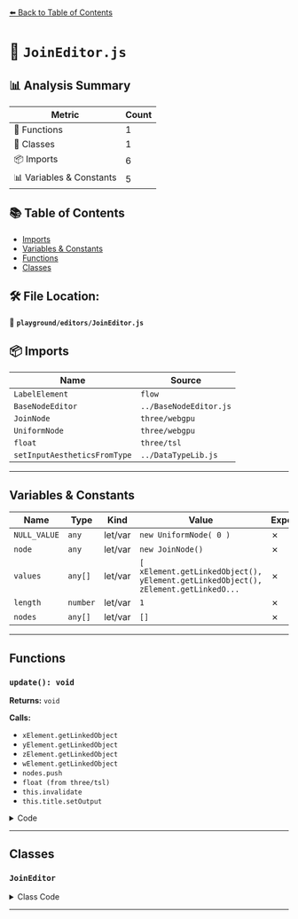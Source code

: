 [⬅️ Back to Table of Contents](../../index.md)

# 📄 `JoinEditor.js`

## 📊 Analysis Summary

| Metric | Count |
|--------|-------|
| 🔧 Functions | 1 |
| 🧱 Classes | 1 |
| 📦 Imports | 6 |
| 📊 Variables & Constants | 5 |

## 📚 Table of Contents

- [Imports](#imports)
- [Variables & Constants](#variables-constants)
- [Functions](#functions)
- [Classes](#classes)

## 🛠️ File Location:
📂 **`playground/editors/JoinEditor.js`**

## 📦 Imports

| Name | Source |
|------|--------|
| `LabelElement` | `flow` |
| `BaseNodeEditor` | `../BaseNodeEditor.js` |
| `JoinNode` | `three/webgpu` |
| `UniformNode` | `three/webgpu` |
| `float` | `three/tsl` |
| `setInputAestheticsFromType` | `../DataTypeLib.js` |


---

## Variables & Constants

| Name | Type | Kind | Value | Exported |
|------|------|------|-------|----------|
| `NULL_VALUE` | `any` | let/var | `new UniformNode( 0 )` | ✗ |
| `node` | `any` | let/var | `new JoinNode()` | ✗ |
| `values` | `any[]` | let/var | `[ xElement.getLinkedObject(), yElement.getLinkedObject(), zElement.getLinkedO...` | ✗ |
| `length` | `number` | let/var | `1` | ✗ |
| `nodes` | `any[]` | let/var | `[]` | ✗ |


---

## Functions

### `update(): void`

**Returns:** `void`

**Calls:**

- `xElement.getLinkedObject`
- `yElement.getLinkedObject`
- `zElement.getLinkedObject`
- `wElement.getLinkedObject`
- `nodes.push`
- `float (from three/tsl)`
- `this.invalidate`
- `this.title.setOutput`

<details><summary>Code</summary>

```typescript
() => {

			const values = [
				xElement.getLinkedObject(),
				yElement.getLinkedObject(),
				zElement.getLinkedObject(),
				wElement.getLinkedObject()
			];

			let length = 1;

			if ( values[ 3 ] !== null ) length = 4;
			else if ( values[ 2 ] !== null ) length = 3;
			else if ( values[ 1 ] !== null ) length = 2;

			const nodes = [];

			for ( let i = 0; i < length; i ++ ) {

				nodes.push( float( values[ i ] || NULL_VALUE ) );

			}

			node.nodes = nodes;

			this.invalidate();

			this.title.setOutput( length );

		}
```
</details>


---

## Classes

### `JoinEditor`

<details><summary>Class Code</summary>

```ts
export class JoinEditor extends BaseNodeEditor {

	constructor() {

		const node = new JoinNode();

		super( 'Join', node, 175 );

		const update = () => {

			const values = [
				xElement.getLinkedObject(),
				yElement.getLinkedObject(),
				zElement.getLinkedObject(),
				wElement.getLinkedObject()
			];

			let length = 1;

			if ( values[ 3 ] !== null ) length = 4;
			else if ( values[ 2 ] !== null ) length = 3;
			else if ( values[ 1 ] !== null ) length = 2;

			const nodes = [];

			for ( let i = 0; i < length; i ++ ) {

				nodes.push( float( values[ i ] || NULL_VALUE ) );

			}

			node.nodes = nodes;

			this.invalidate();

			this.title.setOutput( length );

		};

		const xElement = setInputAestheticsFromType( new LabelElement( 'x | r' ), 'Number' ).onConnect( update );
		const yElement = setInputAestheticsFromType( new LabelElement( 'y | g' ), 'Number' ).onConnect( update );
		const zElement = setInputAestheticsFromType( new LabelElement( 'z | b' ), 'Number' ).onConnect( update );
		const wElement = setInputAestheticsFromType( new LabelElement( 'w | a' ), 'Number' ).onConnect( update );

		this.add( xElement )
			.add( yElement )
			.add( zElement )
			.add( wElement );

		update();

	}

}
```
</details>


---